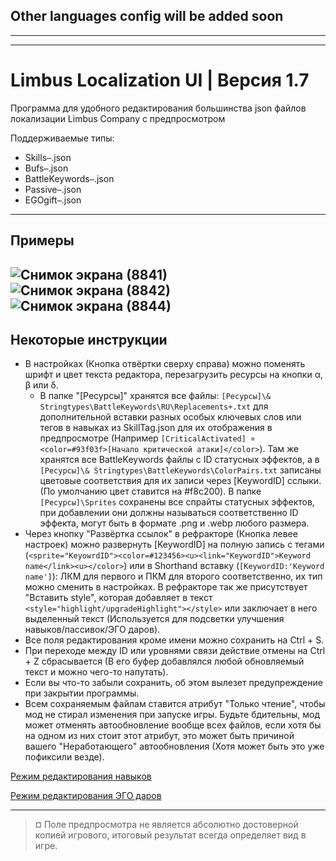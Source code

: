 ## Other languages config will be added soon
---
---
# Limbus Localization UI | Версия 1.7

Программа для удобного редактирования большинства json файлов локализации Limbus Company с предпросмотром

Поддерживаемые типы:
* Skills`⋯`.json
* Bufs`⋯`.json
* BattleKeywords`⋯`.json
* Passive`⋯`.json
* EGOgift`⋯`.json
---
## Примеры
![Снимок экрана (8841)](https://github.com/user-attachments/assets/2fba6a2e-7c15-4579-9299-ca7a595225af)
![Снимок экрана (8842)](https://github.com/user-attachments/assets/a0cfd7fb-b25a-4c48-be75-0f5190bed6c2)
![Снимок экрана (8844)](https://github.com/user-attachments/assets/f0b04fe0-767b-42fd-95d1-7bb88afd9b01)
---
## Некоторые инструкции
- В настройках (Кнопка отвёртки сверху справа) можно поменять шрифт и цвет текста редактора, перезагрузить ресурсы на кнопки α, β или δ.
  - В папке "\[Ресурсы\]" хранятся все файлы: `[Ресурсы]\& Stringtypes\BattleKeywords\RU\Replacements+.txt` для дополнительной вставки разных особых ключевых слов или тегов в навыках из SkillTag.json для их отображения в предпросмотре (Например `[CriticalActivated] ¤ <color=#93f03f>[Начало критической атаки]</color>`). Там же хранятся все BattleKeywords файлы с ID статусных эффектов, а в `[Ресурсы]\& Stringtypes\BattleKeywords\ColorPairs.txt` записаны цветовые соответствия для их записи через \[KeywordID\] сслыки. (По умолчанию цвет ставится на #f8c200). В папке `[Ресурсы]\Sprites` сохранены все спрайты статусных эффектов, при добавлении они должны называться соответственно ID эффекта, могут быть в формате .png и .webp любого размера.
- Через кнопку "Развёртка ссылок" в рефракторе (Кнопка левее настроек) можно развернуть \[KeywordID\] на полную запись с тегами (`<sprite="KeyowrdID"><color=#123456><u><link="KeywordID">Keyword name</link><u></color>`) или в Shorthand вставку (`[KeywordID:'Keyword name']`): ЛКМ для первого и ПКМ для второго соответственно, их тип можно сменить в настройках. В рефракторе так же присутствует "Вставить style", которая добавляет в текст `<style="highlight/upgradeHighlight"></style>` или заключает в него выделенный текст (Используется для подсветки улучшения навыков/пассивок/ЭГО даров).
- Все поля редактирования кроме имени можно сохранить на Ctrl + S.
- При переходе между ID или уровнями связи действие отмены на Ctrl + Z сбрасывается (В его буфер добавлялся любой обновляемый текст и можно чего-то напутать).
- Если вы что-то забыли сохранить, об этом вылезет предупреждение при закрытии программы.
- Всем сохраняемым файлам ставится атрибут "Только чтение", чтобы мод не стирал изменения при запуске игры. Будьте бдительны, мод может отменять автообновление вообще всех файлов, если хотя бы на одном из них стоит этот атрибут, это может быть причиной вашего "Неработающего" автообновления (Хотя может быть это уже пофиксили везде).

[Режим редактирования навыков](https://gist.github.com/x1bViolet/4a162b0e09a0a47c3dc66a1a0b1b9e16)

[Режим редактирования ЭГО даров](https://gist.github.com/x1bViolet/423cc67e08c348008e3ff5b4e62cf8e7)

---
> ¤ Поле предпросмотра не является абсолютно достоверной копией игрового, итоговый результат всегда определяет вид в игре.
